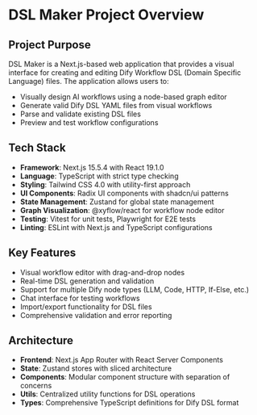 # DSL Maker Project Overview

## Project Purpose
DSL Maker is a Next.js-based web application that provides a visual interface for creating and editing Dify Workflow DSL (Domain Specific Language) files. The application allows users to:

- Visually design AI workflows using a node-based graph editor
- Generate valid Dify DSL YAML files from visual workflows
- Parse and validate existing DSL files
- Preview and test workflow configurations

## Tech Stack
- **Framework**: Next.js 15.5.4 with React 19.1.0
- **Language**: TypeScript with strict type checking
- **Styling**: Tailwind CSS 4.0 with utility-first approach
- **UI Components**: Radix UI components with shadcn/ui patterns
- **State Management**: Zustand for global state management
- **Graph Visualization**: @xyflow/react for workflow node editor
- **Testing**: Vitest for unit tests, Playwright for E2E tests
- **Linting**: ESLint with Next.js and TypeScript configurations

## Key Features
- Visual workflow editor with drag-and-drop nodes
- Real-time DSL generation and validation
- Support for multiple Dify node types (LLM, Code, HTTP, If-Else, etc.)
- Chat interface for testing workflows
- Import/export functionality for DSL files
- Comprehensive validation and error reporting

## Architecture
- **Frontend**: Next.js App Router with React Server Components
- **State**: Zustand stores with sliced architecture
- **Components**: Modular component structure with separation of concerns
- **Utils**: Centralized utility functions for DSL operations
- **Types**: Comprehensive TypeScript definitions for Dify DSL format